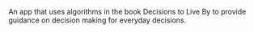 An app that uses algorithms in the book Decisions to Live By to provide guidance on decision making for everyday decisions. 
